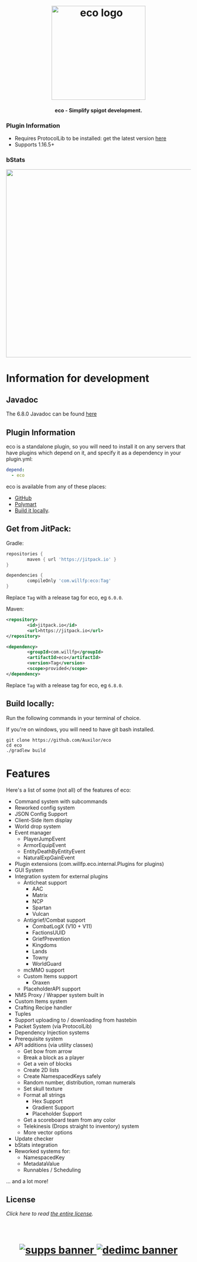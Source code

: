 <h1 align="center">
  <br>
  <img src="https://i.imgur.com/kU3ejCt.png" alt="eco logo" width="256">
  <br>
</h1>

<h4 align="center">eco - Simplify spigot development.</h4>

### Plugin Information
- Requires ProtocolLib to be installed: get the latest version [here](https://www.spigotmc.org/resources/protocollib.1997/)
- Supports 1.16.5+

### bStats
<img src="https://bstats.org/signatures/bukkit/eco.svg" width="512">

# Information for development

## Javadoc
The 6.8.0 Javadoc can be found [here](https://javadoc.jitpack.io/com/willfp/eco/6.8.0/javadoc/)

## Plugin Information

eco is a standalone plugin, so you will need to install it on any servers that have plugins which depend on it,
and specify it as a dependency in your plugin.yml:

```yaml
depend:
  - eco
```

eco is available from any of these places:

- [GitHub](https://github.com/Auxilor/eco/releases)
- [Polymart](https://polymart.org/resource/eco.773)
- [Build it locally](https://github.com/Auxilor/eco#build-locally).

## Get from JitPack:

Gradle:

```groovy
repositories {
        maven { url 'https://jitpack.io' }
}

```

```groovy
dependencies {
        compileOnly 'com.willfp:eco:Tag'
}
```

Replace `Tag` with a release tag for eco, eg `6.0.0`.

Maven:

```xml
<repository>
        <id>jitpack.io</id>
        <url>https://jitpack.io</url>
</repository>
```

```xml
<dependency>
        <groupId>com.willfp</groupId>
        <artifactId>eco</artifactId>
        <version>Tag</version>
        <scope>provided</scope>
</dependency>
```

Replace `Tag` with a release tag for eco, eg `6.8.0`.

## Build locally:

Run the following commands in your terminal of choice.

If you're on windows, you will need to have git bash installed.
```
git clone https://github.com/Auxilor/eco
cd eco
./gradlew build
```

# Features

Here's a list of some (not all) of the features of eco:

- Command system with subcommands
- Reworked config system
- JSON Config Support
- Client-Side item display
- World drop system
- Event manager
    - PlayerJumpEvent
    - ArmorEquipEvent
    - EntityDeathByEntityEvent
    - NaturalExpGainEvent
- Plugin extensions (com.willfp.eco.internal.Plugins for plugins)
- GUI System
- Integration system for external plugins
    - Anticheat support
        - AAC
        - Matrix
        - NCP
        - Spartan
        - Vulcan
    - Antigrief/Combat support
        - CombatLogX (V10 + V11)
        - FactionsUUID
        - GriefPrevention
        - Kingdoms
        - Lands
        - Towny
        - WorldGuard
    - mcMMO support
    - Custom Items support
        - Oraxen
    - PlaceholderAPI support
- NMS Proxy / Wrapper system built in
- Custom Items system
- Crafting Recipe handler
- Tuples
- Support uploading to / downloading from hastebin
- Packet System (via ProtocolLib)
- Dependency Injection systems
- Prerequisite system
- API additions (via utility classes)
    - Get bow from arrow
    - Break a block as a player
    - Get a vein of blocks
    - Create 2D lists
    - Create NamespacedKeys safely
    - Random number, distribution, roman numerals
    - Set skull texture
    - Format all strings
        - Hex Support
        - Gradient Support
        - Placeholder Support
    - Get a scoreboard team from any color
    - Telekinesis (Drops straight to inventory) system
    - More vector options
- Update checker
- bStats integration
- Reworked systems for:
    - NamespacedKey
    - MetadataValue
    - Runnables / Scheduling

... and a lot more!

## License

*Click here to read [the entire license](https://github.com/Auxilor/eco/blob/master/LICENSE.md).*

<h1 align="center">
  <br>
    <a href="http://gamersupps.gg/discount/Auxilor?afmc=Auxilor" target="_blank">
      <img src="https://i.imgur.com/uFDpBAC.png" alt="supps banner">
    </a>
    <a href="https://dedimc.promo/Auxilor" target="_blank">
      <img src="https://i.imgur.com/zdDLhFA.png" alt="dedimc banner">
    </a>
  <br>
</h1>

